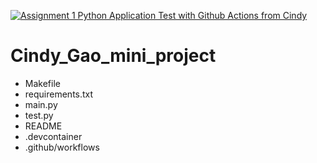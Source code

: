 [![Assignment 1 Python Application Test with Github Actions from Cindy](https://github.com/nogibjj/Cindy_Gao_mini_project/actions/workflows/actions.yml/badge.svg)](https://github.com/nogibjj/Cindy_Gao_mini_project/actions/workflows/actions.yml)
# Cindy_Gao_mini_project

- Makefile
- requirements.txt
- main.py
- test.py
- README
- .devcontainer
- .github/workflows
